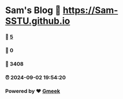 # Sam's Blog :link: https://Sam-SSTU.github.io 
### :page_facing_up: [5](https://Sam-SSTU.github.io/tag.html) 
### :speech_balloon: 0 
### :hibiscus: 3408 
### :alarm_clock: 2024-09-02 19:54:20 
### Powered by :heart: [Gmeek](https://github.com/Meekdai/Gmeek)
